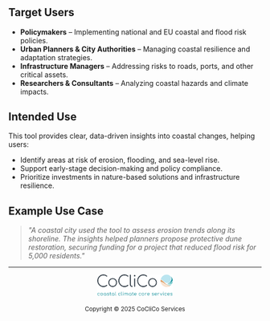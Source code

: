 #

## **Target Users**
- **Policymakers** – Implementing national and EU coastal and flood risk policies.
- **Urban Planners & City Authorities** – Managing coastal resilience and adaptation strategies.
- **Infrastructure Managers** – Addressing risks to roads, ports, and other critical assets.
- **Researchers & Consultants** – Analyzing coastal hazards and climate impacts.

## **Intended Use**
This tool provides clear, data-driven insights into coastal changes, helping users:

- Identify areas at risk of erosion, flooding, and sea-level rise.
- Support early-stage decision-making and policy compliance.
- Prioritize investments in nature-based solutions and infrastructure resilience.

## **Example Use Case**
> *"A coastal city used the tool to assess erosion trends along its shoreline. The insights helped planners propose protective dune restoration, securing funding for a project that reduced flood risk for 5,000 residents."*

---

<div align="center">
    <img src="../assets/logo1.png" width="150" alt="CoCliCo Logo">
    <p><small>Copyright &copy; 2025 CoCliCo Services</small></p>
</div>